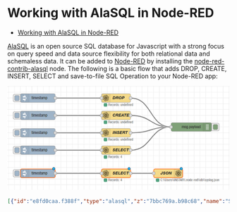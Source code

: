 # Working with AlaSQL in Node-RED


<!-- TOC -->

- [Working with AlaSQL in Node-RED](#working-with-alasql-in-node-red)

<!-- /TOC -->


[AlaSQL](https://github.com/agershun/alasql) is an open source SQL database for Javascript with a strong focus on query speed and data source flexibility for both relational data and schemaless data. It can be added to [Node-RED](https://nodered.org) by installing the [node-red-contrib-alasql](https://www.npmjs.com/package/node-red-contrib-alasql) node. The following is a basic flow that adds DROP, CREATE, INSERT, SELECT and save-to-file SQL Operation to your Node-RED app:


![alasql in node-red](alasql_01.png)


```json
[{"id":"e8fd0caa.f388f","type":"alasql","z":"7bbc769a.b98c68","name":"SELECT","query":"SELECT * FROM cities","x":450,"y":960,"wires":[["a31cc7c1.44d048"]]},{"id":"a31cc7c1.44d048","type":"debug","z":"7bbc769a.b98c68","name":"","active":true,"tosidebar":true,"console":false,"tostatus":false,"complete":"false","x":710,"y":880,"wires":[]},{"id":"d2f66872.976ff8","type":"inject","z":"7bbc769a.b98c68","name":"","topic":"","payload":"","payloadType":"date","repeat":"","crontab":"","once":false,"onceDelay":0.1,"x":180,"y":960,"wires":[["e8fd0caa.f388f"]]},{"id":"b6b560e9.ea05a","type":"alasql","z":"7bbc769a.b98c68","name":"CREATE","query":"CREATE TABLE cities (city string, population number)","x":450,"y":840,"wires":[["a31cc7c1.44d048"]]},{"id":"4e91d3d9.c1b24c","type":"inject","z":"7bbc769a.b98c68","name":"","topic":"","payload":"","payloadType":"date","repeat":"","crontab":"","once":false,"onceDelay":0.1,"x":180,"y":840,"wires":[["b6b560e9.ea05a"]]},{"id":"93b165f8.f11298","type":"alasql","z":"7bbc769a.b98c68","name":"INSERT","query":"INSERT INTO cities VALUES ('Rome',2863223),('Paris',2249975),('Berlin',3517424),('Madrid',3041579)","x":450,"y":900,"wires":[["a31cc7c1.44d048"]]},{"id":"b400c605.38c058","type":"inject","z":"7bbc769a.b98c68","name":"","topic":"","payload":"","payloadType":"date","repeat":"","crontab":"","once":false,"onceDelay":0.1,"x":180,"y":900,"wires":[["93b165f8.f11298"]]},{"id":"29212d3b.dfe2b2","type":"alasql","z":"7bbc769a.b98c68","name":"DROP","query":"DROP TABLE cities","x":450,"y":780,"wires":[["a31cc7c1.44d048"]]},{"id":"573de68a.035d88","type":"inject","z":"7bbc769a.b98c68","name":"","topic":"","payload":"","payloadType":"date","repeat":"","crontab":"","once":false,"onceDelay":0.1,"x":180,"y":780,"wires":[["29212d3b.dfe2b2"]]},{"id":"82c921f4.99d2c","type":"alafile out","z":"7bbc769a.b98c68","name":"JSON","filename":"C:\\\\Users\\\\INSTAR\\\\.node-red\\\\db\\\\syslog","format":"json","columns":"*","headers":true,"x":630,"y":1040,"wires":[]},{"id":"562e7297.3cb8bc","type":"alasql","z":"7bbc769a.b98c68","name":"SELECT","query":"SELECT * FROM cities","x":450,"y":1040,"wires":[["82c921f4.99d2c"]]},{"id":"156fcb8c.12ea74","type":"inject","z":"7bbc769a.b98c68","name":"","topic":"","payload":"","payloadType":"date","repeat":"","crontab":"","once":false,"onceDelay":0.1,"x":180,"y":1040,"wires":[["562e7297.3cb8bc"]]}]
```
